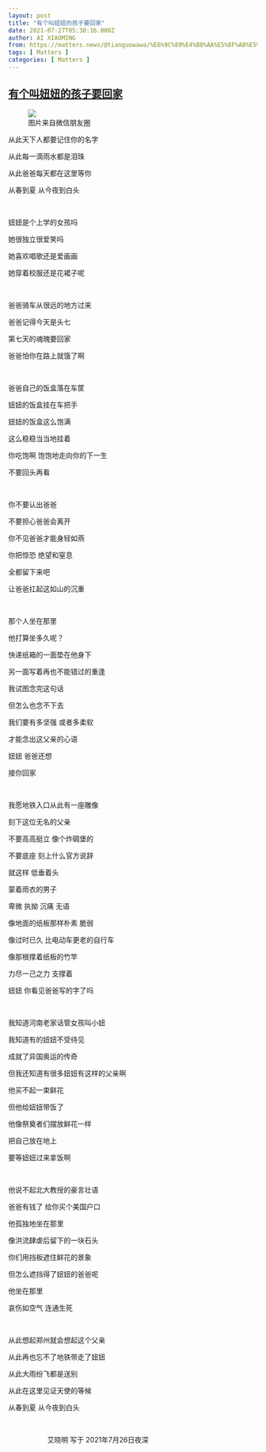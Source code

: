 ```yaml
---
layout: post
title: "有个叫妞妞的孩子要回家"
date: 2021-07-27T05:30:16.000Z
author: AI XIAOMING
from: https://matters.news/@tianguowawa/%E6%9C%89%E4%B8%AA%E5%8F%AB%E5%A6%9E%E5%A6%9E%E7%9A%84%E5%AD%A9%E5%AD%90%E8%A6%81%E5%9B%9E%E5%AE%B6-bafyreib54ugaiqtlxhxtjhubdiurcudrlbttgfsa64nmsmy2g37hdvjoye
tags: [ Matters ]
categories: [ Matters ]
---
```

<!--1627363816000-->
[有个叫妞妞的孩子要回家](https://matters.news/@tianguowawa/%E6%9C%89%E4%B8%AA%E5%8F%AB%E5%A6%9E%E5%A6%9E%E7%9A%84%E5%AD%A9%E5%AD%90%E8%A6%81%E5%9B%9E%E5%AE%B6-bafyreib54ugaiqtlxhxtjhubdiurcudrlbttgfsa64nmsmy2g37hdvjoye)
------

<div>
<figure class="image"><img src="https://assets.matters.news/embed/719a3109-f922-4e99-af62-48b97d6583ce.jpeg" data-asset-id="719a3109-f922-4e99-af62-48b97d6583ce" referrerpolicy="no-referrer"><figcaption><span>图片来自微信朋友圈</span></figcaption></figure><p>从此天下人都要记住你的名字</p><p>从此每一滴雨水都是泪珠</p><p>从此爸爸每天都在这里等你</p><p>从春到夏 从今夜到白头</p><p> </p><p>妞妞是个上学的女孩吗</p><p>她很独立很爱笑吗</p><p>她喜欢唱歌还是爱画画</p><p>她穿着校服还是花裙子呢</p><p> </p><p>爸爸骑车从很远的地方过来</p><p>爸爸记得今天是头七</p><p>第七天的魂魄要回家</p><p>爸爸怕你在路上就饿了啊</p><p> </p><p>爸爸自己的饭盒落在车筐</p><p>妞妞的饭盒挂在车把手</p><p>妞妞的饭盒这么饱满</p><p>这么稳稳当当地挂着</p><p>你吃饱啊 饱饱地走向你的下一生</p><p>不要回头再看</p><p> </p><p>你不要认出爸爸</p><p>不要担心爸爸会离开</p><p>你不见爸爸才能身轻如燕</p><p>你把惊恐 绝望和窒息</p><p>全都留下来吧</p><p>让爸爸扛起这如山的沉重 </p><p> </p><p>那个人坐在那里</p><p>他打算坐多久呢？</p><p>快递纸箱的一面垫在他身下</p><p>另一面写着再也不能错过的重逢</p><p>我试图念完这句话</p><p>但怎么也念不下去</p><p>我们要有多坚强 或者多柔软</p><p>才能念出这父亲的心语</p><p>妞妞 爸爸还想</p><p>接你回家</p><p> </p><p>我愿地铁入口从此有一座雕像</p><p>刻下这位无名的父亲</p><p>不要高高挺立 像个炸碉堡的</p><p>不要底座 刻上什么官方说辞</p><p>就这样 低垂着头</p><p>蒙着雨衣的男子</p><p>卑微 执拗 沉痛 无语</p><p>像地面的纸板那样朴素 脆弱</p><p>像过时已久 比电动车更老的自行车</p><p>像那根撑着纸板的竹竿 </p><p>力尽一己之力 支撑着</p><p>妞妞 你看见爸爸写的字了吗</p><p> </p><p>我知道河南老家话管女孩叫小妞</p><p>我知道有的妞妞不受待见</p><p>成就了异国奥运的传奇</p><p>但我还知道有很多妞妞有这样的父亲啊</p><p>他买不起一束鲜花</p><p>但他给妞妞带饭了</p><p>他像祭奠者们摆放鲜花一样</p><p>把自己放在地上</p><p>要等妞妞过来拿饭啊</p><p> </p><p>他说不起北大教授的豪言壮语</p><p>爸爸有钱了 给你买个美国户口</p><p>他孤独地坐在那里</p><p>像洪流肆虐后留下的一块石头</p><p>你们用挡板遮住鲜花的景象</p><p>但怎么遮挡得了妞妞的爸爸呢</p><p>他坐在那里</p><p>哀伤如空气 连通生死</p><p> </p><p>从此想起郑州就会想起这个父亲</p><p>从此再也忘不了地铁带走了妞妞</p><p>从此大雨纷飞都是送别</p><p>从此在这里见证天使的等候</p><p>从春到夏 从今夜到白头</p><p> </p><p>                    艾晓明 写于 2021年7月26日夜深</p>
</div>
